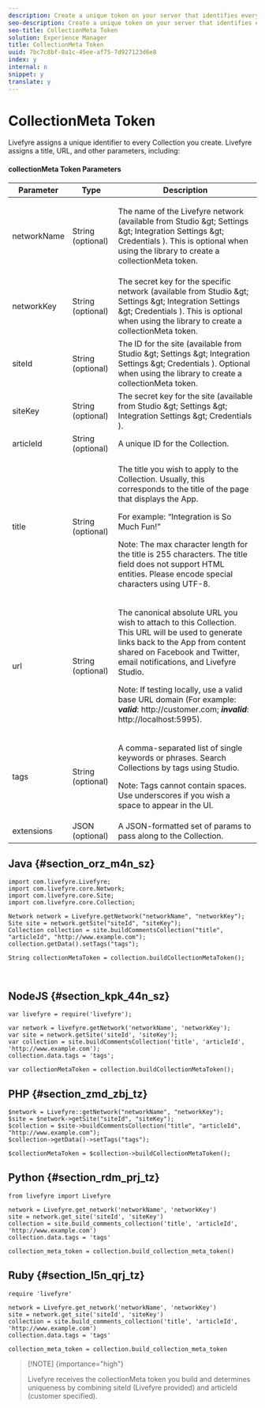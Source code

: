 ```yaml
---
description: Create a unique token on your server that identifies every collection that you create.
seo-description: Create a unique token on your server that identifies every collection that you create.
seo-title: CollectionMeta Token
solution: Experience Manager
title: CollectionMeta Token
uuid: 7bc7c8bf-8a1c-45ee-af75-7d927123d6e8
index: y
internal: n
snippet: y
translate: y
---
```


# CollectionMeta Token


<a id="section_ort_f4n_sz"></a>

Livefyre assigns a unique identifier to every Collection you create. Livefyre assigns a title, URL, and other parameters, including:

#### collectionMeta Token Parameters
<table frame="all" rowsep="1" colsep="1" id="table_ggl_gnn_sz">  
 <thead> 
  <tr> 
   <th class="entry"> Parameter </th> 
   <th class="entry"> Type </th> 
   <th class="entry"> Description </th> 
  </tr> 
 </thead>
 <tbody> 
  <tr> 
   <td> networkName </td> 
   <td> String (optional) </td> 
   <td> <p>The name of the Livefyre network (available from <span class="uicontrol"> Studio &amp;gt; Settings &amp;gt; Integration Settings &amp;gt; Credentials </span>). This is optional when using the library to create a collectionMeta token.</p> </td> 
  </tr> 
  <tr> 
   <td> networkKey </td> 
   <td> String (optional) </td> 
   <td> The secret key for the specific network (available from <span class="uicontrol"> Studio &amp;gt; Settings &amp;gt; Integration Settings &amp;gt; Credentials </span>). This is optional when using the library to create a collectionMeta token. </td> 
  </tr> 
  <tr> 
   <td> siteId </td> 
   <td> String (optional) </td> 
   <td> The ID for the site (available from <span class="uicontrol"> Studio &amp;gt; Settings &amp;gt; Integration Settings &amp;gt; Credentials </span>). Optional when using the library to create a collectionMeta token. </td> 
  </tr> 
  <tr> 
   <td> siteKey </td> 
   <td> String (optional) </td> 
   <td> The secret key for the site (available from <span class="uicontrol"> Studio &amp;gt; Settings &amp;gt; Integration Settings &amp;gt; Credentials </span>). </td> 
  </tr> 
  <tr> 
   <td> articleId </td> 
   <td> String (optional) </td> 
   <td> A unique ID for the Collection. </td> 
  </tr> 
  <tr> 
   <td> title </td> 
   <td> String (optional) </td> 
   <td> <p>The title you wish to apply to the Collection. Usually, this corresponds to the title of the page that displays the App.</p> <p>For example: “Integration is So Much Fun!”</p> <p>Note:  The max character length for the title is 255 characters. The title field does not support HTML entities. Please encode special characters using UTF-8. </p> </td> 
  </tr> 
  <tr> 
   <td> url </td> 
   <td> String (optional) </td> 
   <td> <p>The canonical absolute URL you wish to attach to this Collection. This URL will be used to generate links back to the App from content shared on Facebook and Twitter, email notifications, and Livefyre Studio.</p> <p>Note:  If testing locally, use a valid base URL domain (For example: <i><b>valid</b></i>: http://customer.com; <i><b>invalid</b></i>: http://localhost:5995). </p> </td> 
  </tr> 
  <tr> 
   <td> tags </td> 
   <td> String (optional) </td> 
   <td> <p>A comma-separated list of single keywords or phrases. Search Collections by tags using Studio. </p> <p>Note:  Tags cannot contain spaces. Use underscores if you wish a space to appear in the UI. </p> </td> 
  </tr> 
  <tr> 
   <td> extensions </td> 
   <td> JSON (optional) </td> 
   <td> A JSON-formatted set of params to pass along to the Collection. </td> 
  </tr> 
 </tbody> 
</table>


## Java {#section_orz_m4n_sz}


```
import com.livefyre.Livefyre; 
import com.livefyre.core.Network; 
import com.livefyre.core.Site; 
import com.livefyre.core.Collection; 
  
Network network = Livefyre.getNetwork("networkName", "networkKey"); 
Site site = network.getSite("siteId", "siteKey"); 
Collection collection = site.buildCommentsCollection("title", "articleId", "http://www.example.com"); 
collection.getData().setTags("tags"); 
  
String collectionMetaToken = collection.buildCollectionMetaToken(); 
 
 
```

## NodeJS {#section_kpk_44n_sz}


```
var livefyre = require('livefyre'); 
  
var network = livefyre.getNetwork('networkName', 'networkKey'); 
var site = network.getSite('siteId', 'siteKey'); 
var collection = site.buildCommentsCollection('title', 'articleId', 'http://www.example.com'); 
collection.data.tags = 'tags'; 
  
var collectionMetaToken = collection.buildCollectionMetaToken(); 

```

## PHP {#section_zmd_zbj_tz}


```
$network = Livefyre::getNetwork("networkName", "networkKey"); 
$site = $network->getSite("siteId", "siteKey"); 
$collection = $site->buildCommentsCollection("title", "articleId", "http://www.example.com"); 
$collection->getData()->setTags("tags"); 
  
$collectionMetaToken = $collection->buildCollectionMetaToken();
```

## Python {#section_rdm_prj_tz}


```
from livefyre import Livefyre 
  
network = Livefyre.get_network('networkName', 'networkKey') 
site = network.get_site('siteId', 'siteKey') 
collection = site.build_comments_collection('title', 'articleId', 'http://www.example.com') 
collection.data.tags = 'tags' 
  
collection_meta_token = collection.build_collection_meta_token()
```

## Ruby {#section_l5n_qrj_tz}


```
require 'livefyre' 
  
network = Livefyre.get_network('networkName', 'networkKey') 
site = network.get_site('siteId', 'siteKey') 
collection = site.build_comments_collection('title', 'articleId', 'http://www.example.com') 
collection.data.tags = 'tags' 
  
collection_meta_token = collection.build_collection_meta_token 

```

>[!NOTE] {importance="high"}
>
>Livefyre receives the collectionMeta token you build and determines uniqueness by combining siteId (Livefyre provided) and articleId (customer specified).

